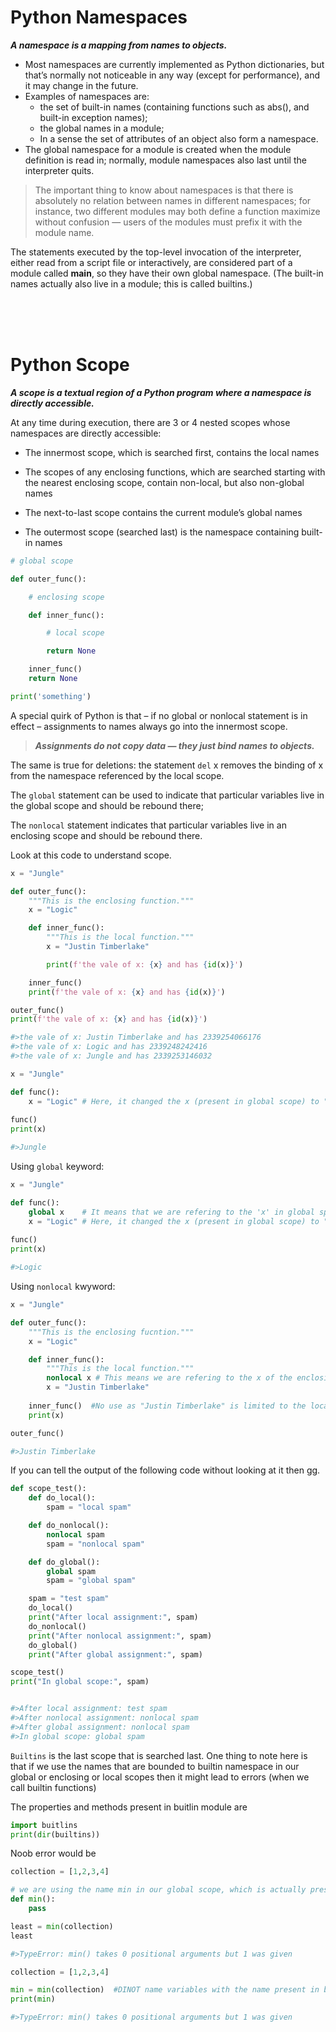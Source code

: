 
# Python Namespaces


***A namespace is a mapping from names to objects.***

* Most namespaces are currently implemented as Python dictionaries, but that’s normally not noticeable in any way (except for performance), and it may change in the future.
* Examples of namespaces are: 
    * the set of built-in names (containing functions such as abs(), and built-in exception names); 
    * the global names in a module;
    * In a sense the set of attributes of an object also form a namespace. 
* The global namespace for a module is created when the module definition is read in; normally, module namespaces also last until the interpreter quits.

>The important thing to know about namespaces is that there is absolutely no relation between names in different namespaces; for instance, two different modules may both define a function maximize without confusion — users of the modules must prefix it with the module name.

The statements executed by the top-level invocation of the interpreter, either read from a script file or interactively, are considered part of a module called __main__, so they have their own global namespace. (The built-in names actually also live in a module; this is called builtins.)

<br/>
<br/>
<br/>

# Python Scope

***A scope is a textual region of a Python program where a namespace is directly accessible.***

At any time during execution, there are 3 or 4 nested scopes whose namespaces are directly accessible:

* The innermost scope, which is searched first, contains the local names

* The scopes of any enclosing functions, which are searched starting with the nearest enclosing scope, contain non-local, but also non-global names

* The next-to-last scope contains the current module’s global names

* The outermost scope (searched last) is the namespace containing built-in names

```python
# global scope

def outer_func():

    # enclosing scope

    def inner_func():

        # local scope

        return None

    inner_func()
    return None

print('something')
```

A special quirk of Python is that – if no global or nonlocal statement is in effect – assignments to names always go into the innermost scope.

> ***Assignments do not copy data — they just bind names to objects.*** 

The same is true for deletions: the statement `del` x removes the binding of x from the namespace referenced by the local scope.

The `global` statement can be used to indicate that particular variables live in the global scope and should be rebound there; 

The `nonlocal` statement indicates that particular variables live in an enclosing scope and should be rebound there.


Look at this code to understand scope.
```python
x = "Jungle"

def outer_func():
    """This is the enclosing function."""
    x = "Logic"

    def inner_func():
        """This is the local function."""
        x = "Justin Timberlake"

        print(f'the vale of x: {x} and has {id(x)}')

    inner_func()
    print(f'the vale of x: {x} and has {id(x)}')

outer_func()
print(f'the vale of x: {x} and has {id(x)}')

#>the vale of x: Justin Timberlake and has 2339254066176
#>the vale of x: Logic and has 2339248242416
#>the vale of x: Jungle and has 2339253146032
```


```python
x = "Jungle"

def func():
    x = "Logic" # Here, it changed the x (present in global scope) to "Logic"
    
func()
print(x)

#>Jungle
```

Using `global` keyword:

```python
x = "Jungle"

def func():
    global x    # It means that we are refering to the 'x' in global space.
    x = "Logic" # Here, it changed the x (present in global scope) to "Logic"
    
func()
print(x)

#>Logic
```

Using `nonlocal` kwyword:

```python
x = "Jungle"

def outer_func():
    """This is the enclosing fucntion."""
    x = "Logic"

    def inner_func():
        """This is the local function."""
        nonlocal x # This means we are refering to the x of the enclosing scope.
        x = "Justin Timberlake"
    
    inner_func()  #No use as "Justin Timberlake" is limited to the local scope of inner_func
    print(x)

outer_func()

#>Justin Timberlake
```


If you can tell the output of the following code without looking at it then gg.

```python
def scope_test():
    def do_local():
        spam = "local spam"

    def do_nonlocal():
        nonlocal spam
        spam = "nonlocal spam"

    def do_global():
        global spam
        spam = "global spam"

    spam = "test spam"
    do_local()
    print("After local assignment:", spam)
    do_nonlocal()
    print("After nonlocal assignment:", spam)
    do_global()
    print("After global assignment:", spam)

scope_test()
print("In global scope:", spam)


#>After local assignment: test spam
#>After nonlocal assignment: nonlocal spam
#>After global assignment: nonlocal spam
#>In global scope: global spam
```

`Builtins` is the last scope that is searched last. One thing to note here is that if we use the names that are bounded to builtin namespace in our global or enclosing or local scopes then it might lead to errors (when we call builtin functions)

The properties and methods present in buitlin module are 
```python
import buitlins
print(dir(builtins))
```

Noob error would be 
```python
collection = [1,2,3,4]

# we are using the name min in our global scope, which is actually present in the builtins namespace. 
def min():
    pass  

least = min(collection)
least

#>TypeError: min() takes 0 positional arguments but 1 was given
```

```python
collection = [1,2,3,4] 

min = min(collection)  #DINOT name variables with the name present in builtin namespace.
print(min)

#>TypeError: min() takes 0 positional arguments but 1 was given
```

